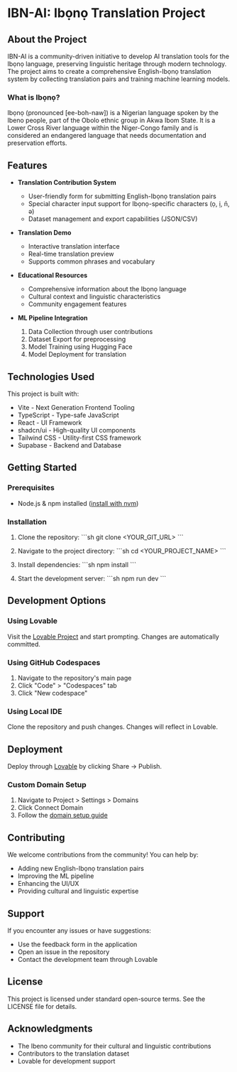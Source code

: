 # IBN-AI: Ibọnọ Translation Project

## About the Project

IBN-AI is a community-driven initiative to develop AI translation tools for the Ibọnọ language, preserving linguistic heritage through modern technology. The project aims to create a comprehensive English-Ibọnọ translation system by collecting translation pairs and training machine learning models.

### What is Ibọnọ?
Ibọnọ (pronounced [ee-boh-naw]) is a Nigerian language spoken by the Ibeno people, part of the Obolo ethnic group in Akwa Ibom State. It is a Lower Cross River language within the Niger-Congo family and is considered an endangered language that needs documentation and preservation efforts.

## Features

- **Translation Contribution System**
  - User-friendly form for submitting English-Ibọnọ translation pairs
  - Special character input support for Ibọnọ-specific characters (ọ, ị, n̄, ǝ)
  - Dataset management and export capabilities (JSON/CSV)

- **Translation Demo**
  - Interactive translation interface
  - Real-time translation preview
  - Supports common phrases and vocabulary

- **Educational Resources**
  - Comprehensive information about the Ibọnọ language
  - Cultural context and linguistic characteristics
  - Community engagement features

- **ML Pipeline Integration**
  1. Data Collection through user contributions
  2. Dataset Export for preprocessing
  3. Model Training using Hugging Face
  4. Model Deployment for translation

## Technologies Used

This project is built with:
- Vite - Next Generation Frontend Tooling
- TypeScript - Type-safe JavaScript
- React - UI Framework
- shadcn/ui - High-quality UI components
- Tailwind CSS - Utility-first CSS framework
- Supabase - Backend and Database

## Getting Started

### Prerequisites
- Node.js & npm installed ([install with nvm](https://github.com/nvm-sh/nvm#installing-and-updating))

### Installation

1. Clone the repository:
\`\`\`sh
git clone <YOUR_GIT_URL>
\`\`\`

2. Navigate to the project directory:
\`\`\`sh
cd <YOUR_PROJECT_NAME>
\`\`\`

3. Install dependencies:
\`\`\`sh
npm install
\`\`\`

4. Start the development server:
\`\`\`sh
npm run dev
\`\`\`

## Development Options

### Using Lovable
Visit the [Lovable Project](https://lovable.dev/projects/a7021095-b2fe-45fd-b440-940d5634c9bc) and start prompting. Changes are automatically committed.

### Using GitHub Codespaces
1. Navigate to the repository's main page
2. Click "Code" > "Codespaces" tab
3. Click "New codespace"

### Using Local IDE
Clone the repository and push changes. Changes will reflect in Lovable.

## Deployment

Deploy through [Lovable](https://lovable.dev/projects/a7021095-b2fe-45fd-b440-940d5634c9bc) by clicking Share -> Publish.

### Custom Domain Setup
1. Navigate to Project > Settings > Domains
2. Click Connect Domain
3. Follow the [domain setup guide](https://docs.lovable.dev/tips-tricks/custom-domain#step-by-step-guide)

## Contributing

We welcome contributions from the community! You can help by:
- Adding new English-Ibọnọ translation pairs
- Improving the ML pipeline
- Enhancing the UI/UX
- Providing cultural and linguistic expertise

## Support

If you encounter any issues or have suggestions:
- Use the feedback form in the application
- Open an issue in the repository
- Contact the development team through Lovable

## License

This project is licensed under standard open-source terms. See the LICENSE file for details.

## Acknowledgments

- The Ibeno community for their cultural and linguistic contributions
- Contributors to the translation dataset
- Lovable for development support
